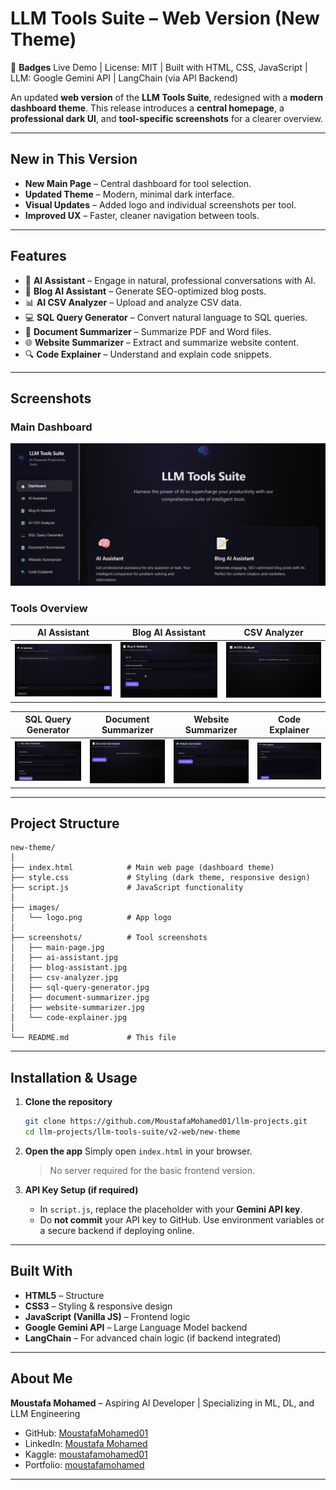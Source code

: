 # LLM Tools Suite – Web Version (New Theme)

📛 **Badges**
Live Demo | License: MIT | Built with HTML, CSS, JavaScript | LLM: Google Gemini API | LangChain (via API Backend)

An updated **web version** of the **LLM Tools Suite**, redesigned with a **modern dashboard theme**.
This release introduces a **central homepage**, a **professional dark UI**, and **tool-specific screenshots** for a clearer overview.

---

## New in This Version

* **New Main Page** – Central dashboard for tool selection.
* **Updated Theme** – Modern, minimal dark interface.
* **Visual Updates** – Added logo and individual screenshots per tool.
* **Improved UX** – Faster, cleaner navigation between tools.

---

## Features

* 🧠 **AI Assistant** – Engage in natural, professional conversations with AI.
* 📝 **Blog AI Assistant** – Generate SEO-optimized blog posts.
* 📊 **AI CSV Analyzer** – Upload and analyze CSV data.
* 💻 **SQL Query Generator** – Convert natural language to SQL queries.
* 📄 **Document Summarizer** – Summarize PDF and Word files.
* 🌐 **Website Summarizer** – Extract and summarize website content.
* 🔍 **Code Explainer** – Understand and explain code snippets.

---

## Screenshots

### Main Dashboard
![Main Page](screenshots/main-page.jpg)

### Tools Overview
| AI Assistant | Blog AI Assistant | CSV Analyzer |
|-------------|-----------------|--------------|
| ![AI Assistant](screenshots/ai-assistant.jpg) | ![Blog Assistant](screenshots/blog-assistant.jpg) | ![CSV Analyzer](screenshots/csv-analyzer.jpg) |

| SQL Query Generator | Document Summarizer | Website Summarizer | Code Explainer |
|-------------------|------------------|------------------|----------------|
| ![SQL Generator](screenshots/sql-query-generator.jpg) | ![Document Summarizer](screenshots/document-summarizer.jpg) | ![Website Summarizer](screenshots/website-summarizer.jpg) | ![Code Explainer](screenshots/code-explainer.jpg) |

---

## Project Structure

```
new-theme/
│
├── index.html            # Main web page (dashboard theme)
├── style.css             # Styling (dark theme, responsive design)
├── script.js             # JavaScript functionality
│
├── images/
│   └── logo.png          # App logo
│
├── screenshots/          # Tool screenshots
│   ├── main-page.jpg
│   ├── ai-assistant.jpg
│   ├── blog-assistant.jpg
│   ├── csv-analyzer.jpg
│   ├── sql-query-generator.jpg
│   ├── document-summarizer.jpg
│   ├── website-summarizer.jpg
│   └── code-explainer.jpg
│
└── README.md             # This file
```

---

## Installation & Usage

1. **Clone the repository**

   ```bash
   git clone https://github.com/MoustafaMohamed01/llm-projects.git
   cd llm-projects/llm-tools-suite/v2-web/new-theme
   ```

2. **Open the app**
   Simply open `index.html` in your browser.

   > No server required for the basic frontend version.

3. **API Key Setup (if required)**

   * In `script.js`, replace the placeholder with your **Gemini API key**.
   * Do **not commit** your API key to GitHub. Use environment variables or a secure backend if deploying online.

---

## Built With

* **HTML5** – Structure
* **CSS3** – Styling & responsive design
* **JavaScript (Vanilla JS)** – Frontend logic
* **Google Gemini API** – Large Language Model backend
* **LangChain** – For advanced chain logic (if backend integrated)

---

## About Me

**Moustafa Mohamed** – Aspiring AI Developer | Specializing in ML, DL, and LLM Engineering

* GitHub: [MoustafaMohamed01](https://github.com/MoustafaMohamed01)
* LinkedIn: [Moustafa Mohamed](https://linkedin.com/in/moustafamohamed01)
* Kaggle: [moustafamohamed01](https://kaggle.com/moustafamohamed01)
* Portfolio: [moustafamohamed](https://moustafamohamed.netlify.app/)

---

